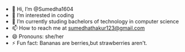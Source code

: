 - 👋 Hi, I’m @Sumedha1604
- 👀 I’m interested in coding
- 🌱 I’m currently studing bachelors of technology in computer science
- 📫 How to reach me at sumedhathakur123@gmail.com
- 😄 Pronouns: she/her
- ⚡ Fun fact: Bananas are berries,but strawberries aren't.

<!---
Sumedha1604/Sumedha1604 is a ✨ special ✨ repository because its `README.md` (this file) appears on your GitHub profile.
You can click the Preview link to take a look at your changes.
--->
